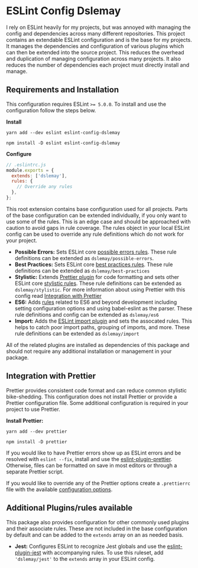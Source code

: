 # ESLint Config Dslemay

I rely on ESLint heavily for my projects, but was annoyed with managing the config and dependencies across many different repositories. This project contains an extendable ESLint configuration and is the base for my projects. It manages the dependencies and configuration of various plugins which can then be extended into the source project. This reduces the overhead and duplication of managing configuration across many projects. It also reduces the number of dependencies each project must directly install and manage.

## Requirements and Installation

This configuration requires ESLint `>= 5.0.0`. To install and use the configuration follow the steps below.

**Install**

```shell
yarn add --dev eslint eslint-config-dslemay
```

```shell
npm install -D eslint eslint-config-dslemay
```

**Configure**

```javascript
// .eslintrc.js
module.exports = {
  extends: ['dslemay'],
  rules: {
    // Override any rules
  },
};
```

This root extension contains base configuration used for all projects. Parts of the base configuration can be extended individually, if you only want to use some of the rules. This is an edge case and should be approached with caution to avoid gaps in rule coverage. The rules object in your local ESLint config can be used to override any rule definitions which do not work for your project.

- **Possible Errors:** Sets ESLint core [possible errors rules](https://eslint.org/docs/rules/#possible-errors). These rule definitions can be extended as `dslemay/possible-errors`.
- **Best Practices:** Sets ESLint core [best practices rules](https://eslint.org/docs/rules/#best-practices). These rule definitions can be extended as `dslemay/best-practices`
- **Stylistic:** Extends [Prettier plugin](https://github.com/prettier/eslint-config-prettier) for code formatting and sets other ESLint core [stylistic rules](https://github.com/prettier/eslint-config-prettier). These rule definitions can be extended as `dslemay/stylistic`. For more information about using Prettier with this config read [Integration with Prettier](#integration-with-prettier)
- **ES6:** Adds [rules](https://eslint.org/docs/rules/#ecmascript-6) related to ES6 and beyond development including setting configuration options and using babel-eslint as the parser. These rule definitions and config can be extended as `dslemay/es6`
- **Import:** Adds the [ESLint import plugin](https://github.com/benmosher/eslint-plugin-import) and sets the assocated rules. This helps to catch poor import paths, grouping of imports, and more. These rule definitions can be extended as `dslemay/import`

All of the related plugins are installed as dependencies of this package and should not require any additional installation or management in your package.

## Integration with Prettier

Prettier provides consistent code format and can reduce common stylistic bike-shedding. This configuration does not install Prettier or provide a Prettier configuration file. Some additional configuration is required in your project to use Prettier.

**Install Prettier:**

```shell
yarn add --dev prettier
```

```shell
npm install -D prettier
```

If you would like to have Prettier errors show up as ESLint errors and be resolved with `eslint --fix`, install and use the [eslint-plugin-prettier](https://github.com/prettier/eslint-plugin-prettier). Otherwise, files can be formatted on save in most editors or through a separate Prettier script.

If you would like to override any of the Prettier options create a `.prettierrc` file with the available [configuration options](https://prettier.io/docs/en/configuration.html).

## Additional Plugins/rules available

This package also provides configuration for other commonly used plugins and their associate rules. These are not included in the base configuration by default and can be added to the `extends` array on an as needed basis.

- **Jest:** Configures ESLint to recognize Jest globals and use the [eslint-plugin-jest](https://github.com/jest-community/eslint-plugin-jest) with accompanying rules. To use this ruleset, add `'dslemay/jest'` to the `extends` array in your ESLint config.
